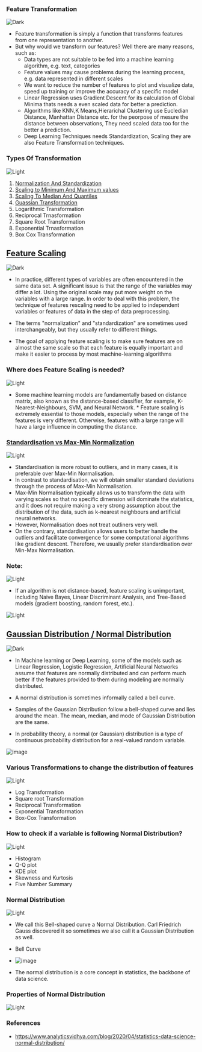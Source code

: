  
### Feature Transformation
 ![Dark](https://user-images.githubusercontent.com/12748752/126914729-75e0fed5-fdaa-4216-81c8-719340e80694.png)

* Feature transformation is simply a function that transforms features from one representation to another. 
* But why would we transform our features? Well there are many reasons, such as:
  *  Data types are not suitable to be fed into a machine learning algorithm, e.g. text, categories
  *  Feature values may cause problems during the learning process, e.g. data represented in different scales
  *  We want to reduce the number of features to plot and visualize data, speed up training or improve the accuracy of a specific model
  *  Linear Regression uses Gradient Descent for its calculation of Global Minima thats needs a even scaled data for better a prediction.
  *  Algorithms like KNN,K Means,Hierarichal Clustering use Eucledian Distance, Manhattan Distance etc. for the peorpose of mesure the distance between observations, They need scaled data too for the better a prediction.
  *  Deep Learning Techniques needs Standardization, Scaling they are also Feature Transformation techniques.

### Types Of Transformation 
![Light](https://user-images.githubusercontent.com/12748752/126914730-b5b13ba9-4d20-4ebf-b0ed-231af4c8b984.png)

1. [Normalization And Standardization](https://github.com/iAmKankan/Data-Gathering-And-Preprocessing/blob/main/scaling.ipynb)
2. [Scaling to Minimum And Maximum values](https://github.com/iAmKankan/Data-Gathering-And-Preprocessing/blob/main/scaling.ipynb)
3. [Scaling To Median And Quantiles](https://github.com/iAmKankan/Data-Gathering-And-Preprocessing/blob/main/scaling.ipynb)
4. [Guassian Transformation](https://github.com/iAmKankan/Data-Gathering-And-Preprocessing/blob/main/gaussian.ipynb)
5. Logarithmic Transformation
6. Reciprocal Trnasformation
7. Square Root Transformation
8. Exponential Trnasformation
9. Box Cox Transformation


##  [Feature Scaling](https://github.com/iAmKankan/Data-Gathering-And-Preprocessing/blob/main/scaling.ipynb)
 ![Dark](https://user-images.githubusercontent.com/12748752/126914729-75e0fed5-fdaa-4216-81c8-719340e80694.png)

* In practice, different types of variables are often encountered in the same data set. A significant issue is that the range of the variables may differ a lot. Using the original scale may put more weight on the variables with a large range. In order to deal with this problem, the technique of features rescaling need to be applied to independent variables or features of data in the step of data preprocessing.
* The terms "normalization" and "standardization" are sometimes used interchangeably, but they usually refer to different things.


* The goal of applying feature scaling is to make sure features are on almost the same scale so that each feature is equally important and make it easier to process by most machine-learning algorithms
###  Where does Feature Scaling is needed?
![Light](https://user-images.githubusercontent.com/12748752/126914730-b5b13ba9-4d20-4ebf-b0ed-231af4c8b984.png)

* Some machine learning models are fundamentally based on distance matrix, also known as the distance-based classifier, for example, K-Nearest-Neighbours, SVM, and Neural Network. * Feature scaling is extremely essential to those models, especially when the range of the features is very different. Otherwise, features with a large range will have a large influence in computing the distance.

### [Standardisation vs Max-Min Normalization](https://github.com/iAmKankan/Data-Gathering-And-Preprocessing/blob/main/scaling.ipynb)
![Light](https://user-images.githubusercontent.com/12748752/126914730-b5b13ba9-4d20-4ebf-b0ed-231af4c8b984.png)
* Standardisation is more robust to outliers, and in many cases, it is preferable over Max-Min Normalisation.
* In contrast to standardisation, we will obtain smaller standard deviations through the process of Max-Min Normalisation.
* Max-Min Normalisation typically allows us to transform the data with varying scales so that no specific dimension will dominate the statistics, and it does not require making a very strong assumption about the distribution of the data, such as k-nearest neighbours and artificial neural networks.
*  However, Normalisation does not treat outliners very well.
*  On the contrary, standardisation allows users to better handle the outliers and facilitate convergence for some computational algorithms like gradient descent. Therefore, we usually prefer standardisation over Min-Max Normalisation.

### Note:
![Light](https://user-images.githubusercontent.com/12748752/126914730-b5b13ba9-4d20-4ebf-b0ed-231af4c8b984.png)
* If an algorithm is not distance-based, feature scaling is unimportant, including Naive Bayes, Linear Discriminant Analysis, and Tree-Based models (gradient boosting, random forest, etc.).

![Light](https://user-images.githubusercontent.com/12748752/126914730-b5b13ba9-4d20-4ebf-b0ed-231af4c8b984.png)

## [Gaussian Distribution / Normal Distribution](https://github.com/iAmKankan/Data-Gathering-And-Preprocessing/blob/main/gaussian.ipynb)
![Dark](https://user-images.githubusercontent.com/12748752/126914729-75e0fed5-fdaa-4216-81c8-719340e80694.png)

* In Machine learning or Deep Learning, some of the models such as Linear Regression, Logistic Regression, Artificial Neural Networks assume that features are normally distributed and can perform much better if the features provided to them during modeling are normally distributed.

* A normal distribution is sometimes informally called a bell curve.
* Samples of the Gaussian Distribution follow a bell-shaped curve and lies around the mean. The mean, median, and mode of Gaussian Distribution are the same.

* In probability theory, a normal (or Gaussian) distribution is a type of continuous probability distribution for a real-valued random variable. 

 ![image](https://user-images.githubusercontent.com/12748752/132567846-965a6592-ed4b-4458-baa4-3baefb0cf88f.png)

### Various Transformations to change the distribution of features
![Light](https://user-images.githubusercontent.com/12748752/126914730-b5b13ba9-4d20-4ebf-b0ed-231af4c8b984.png)

* Log Transformation
* Square root Transformation
* Reciprocal Transformation
* Exponential Transformation
* Box-Cox Transformation

### How to check if a variable is following Normal Distribution?
![Light](https://user-images.githubusercontent.com/12748752/126914730-b5b13ba9-4d20-4ebf-b0ed-231af4c8b984.png)
* Histogram
* Q-Q plot
* KDE plot
* Skewness and Kurtosis
* Five Number Summary 

### Normal Distribution
![Light](https://user-images.githubusercontent.com/12748752/126914730-b5b13ba9-4d20-4ebf-b0ed-231af4c8b984.png)
* We call this Bell-shaped curve a Normal Distribution. Carl Friedrich Gauss discovered it so sometimes we also call it a Gaussian Distribution as well.
* Bell Curve
* ![image](https://user-images.githubusercontent.com/12748752/132575778-5fe65296-161f-42ab-8af0-9a0adacc8f15.png)

* The normal distribution is a core concept in statistics, the backbone of data science.

### Properties of Normal Distribution
![Light](https://user-images.githubusercontent.com/12748752/126914730-b5b13ba9-4d20-4ebf-b0ed-231af4c8b984.png)



### References
* https://www.analyticsvidhya.com/blog/2020/04/statistics-data-science-normal-distribution/
